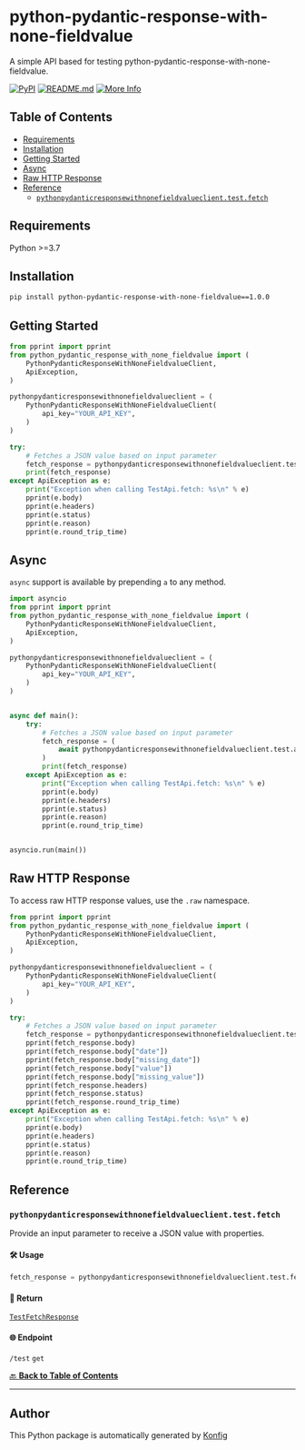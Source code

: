 # python-pydantic-response-with-none-fieldvalue<a id="python-pydantic-response-with-none-fieldvalue"></a>

A simple API based for testing python-pydantic-response-with-none-fieldvalue.


[![PyPI](https://img.shields.io/badge/PyPI-v1.0.0-blue)](https://pypi.org/project/python-pydantic-response-with-none-fieldvalue/1.0.0)
[![README.md](https://img.shields.io/badge/README-Click%20Here-green)](https://github.com/konfig-dev/konfig/tree/main/python#readme)
[![More Info](https://img.shields.io/badge/More%20Info-Click%20Here-orange)](http://example.com/support)

## Table of Contents<a id="table-of-contents"></a>

<!-- toc -->

- [Requirements](#requirements)
- [Installation](#installation)
- [Getting Started](#getting-started)
- [Async](#async)
- [Raw HTTP Response](#raw-http-response)
- [Reference](#reference)
  * [`pythonpydanticresponsewithnonefieldvalueclient.test.fetch`](#pythonpydanticresponsewithnonefieldvalueclienttestfetch)

<!-- tocstop -->

## Requirements<a id="requirements"></a>

Python >=3.7

## Installation<a id="installation"></a>

```sh
pip install python-pydantic-response-with-none-fieldvalue==1.0.0
```

## Getting Started<a id="getting-started"></a>

```python
from pprint import pprint
from python_pydantic_response_with_none_fieldvalue import (
    PythonPydanticResponseWithNoneFieldvalueClient,
    ApiException,
)

pythonpydanticresponsewithnonefieldvalueclient = (
    PythonPydanticResponseWithNoneFieldvalueClient(
        api_key="YOUR_API_KEY",
    )
)

try:
    # Fetches a JSON value based on input parameter
    fetch_response = pythonpydanticresponsewithnonefieldvalueclient.test.fetch()
    print(fetch_response)
except ApiException as e:
    print("Exception when calling TestApi.fetch: %s\n" % e)
    pprint(e.body)
    pprint(e.headers)
    pprint(e.status)
    pprint(e.reason)
    pprint(e.round_trip_time)
```

## Async<a id="async"></a>

`async` support is available by prepending `a` to any method.

```python
import asyncio
from pprint import pprint
from python_pydantic_response_with_none_fieldvalue import (
    PythonPydanticResponseWithNoneFieldvalueClient,
    ApiException,
)

pythonpydanticresponsewithnonefieldvalueclient = (
    PythonPydanticResponseWithNoneFieldvalueClient(
        api_key="YOUR_API_KEY",
    )
)


async def main():
    try:
        # Fetches a JSON value based on input parameter
        fetch_response = (
            await pythonpydanticresponsewithnonefieldvalueclient.test.afetch()
        )
        print(fetch_response)
    except ApiException as e:
        print("Exception when calling TestApi.fetch: %s\n" % e)
        pprint(e.body)
        pprint(e.headers)
        pprint(e.status)
        pprint(e.reason)
        pprint(e.round_trip_time)


asyncio.run(main())
```

## Raw HTTP Response<a id="raw-http-response"></a>

To access raw HTTP response values, use the `.raw` namespace.

```python
from pprint import pprint
from python_pydantic_response_with_none_fieldvalue import (
    PythonPydanticResponseWithNoneFieldvalueClient,
    ApiException,
)

pythonpydanticresponsewithnonefieldvalueclient = (
    PythonPydanticResponseWithNoneFieldvalueClient(
        api_key="YOUR_API_KEY",
    )
)

try:
    # Fetches a JSON value based on input parameter
    fetch_response = pythonpydanticresponsewithnonefieldvalueclient.test.raw.fetch()
    pprint(fetch_response.body)
    pprint(fetch_response.body["date"])
    pprint(fetch_response.body["missing_date"])
    pprint(fetch_response.body["value"])
    pprint(fetch_response.body["missing_value"])
    pprint(fetch_response.headers)
    pprint(fetch_response.status)
    pprint(fetch_response.round_trip_time)
except ApiException as e:
    print("Exception when calling TestApi.fetch: %s\n" % e)
    pprint(e.body)
    pprint(e.headers)
    pprint(e.status)
    pprint(e.reason)
    pprint(e.round_trip_time)
```


## Reference<a id="reference"></a>
### `pythonpydanticresponsewithnonefieldvalueclient.test.fetch`<a id="pythonpydanticresponsewithnonefieldvalueclienttestfetch"></a>

Provide an input parameter to receive a JSON value with properties.

#### 🛠️ Usage<a id="🛠️-usage"></a>

```python
fetch_response = pythonpydanticresponsewithnonefieldvalueclient.test.fetch()
```

#### 🔄 Return<a id="🔄-return"></a>

[`TestFetchResponse`](./python_pydantic_response_with_none_fieldvalue/pydantic/test_fetch_response.py)

#### 🌐 Endpoint<a id="🌐-endpoint"></a>

`/test` `get`

[🔙 **Back to Table of Contents**](#table-of-contents)

---


## Author<a id="author"></a>
This Python package is automatically generated by [Konfig](https://konfigthis.com)
